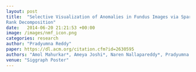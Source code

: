 ```yaml
---
layout: post
title:  "Selective Visualization of Anomalies in Fundus Images via Sparse and Low
Rank Decomposition"
date:   2014-06-20 21:21:53 +00:00
image: /images/nmf_icon.png
categories: research
author: "Pradyumna Reddy"
paper: https://dl.acm.org/citation.cfm?id=2630595
authors: "Amol Mahurkar*, Ameya Joshi*, Naren Nallapareddy*, Pradyumna Reddy*, Micha Feigin, Achuta Kadambi, Ramesh Raskar"
venue: "Siggraph Poster"
---
```

